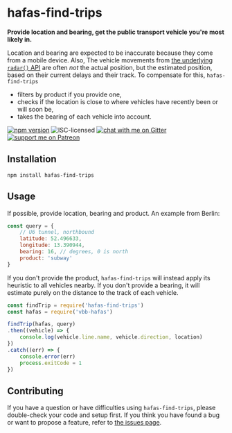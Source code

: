 # hafas-find-trips

**Provide location and bearing, get the public transport vehicle you're most likely in.**

Location and bearing are expected to be inaccurate because they come from a mobile device. Also, The vehicle movements from [the underlying `radar()` API](https://github.com/public-transport/hafas-client/blob/0840d69ee9cc0fb9b4bf35237fa93f677991bd7d/docs/journey-leg.md) are often *not* the actual position, but the estimated position, based on their current delays and their track. To compensate for this, `hafas-find-trips`

- filters by product if you provide one,
- checks if the location is close to where vehicles have recently been or will soon be,
- takes the bearing of each vehicle into account.

[![npm version](https://img.shields.io/npm/v/hafas-find-trips.svg)](https://www.npmjs.com/package/hafas-find-trips)
![ISC-licensed](https://img.shields.io/github/license/derhuerst/hafas-find-trips.svg)
[![chat with me on Gitter](https://img.shields.io/badge/chat%20with%20me-on%20gitter-512e92.svg)](https://gitter.im/derhuerst)
[![support me on Patreon](https://img.shields.io/badge/support%20me-on%20patreon-fa7664.svg)](https://patreon.com/derhuerst)


## Installation

```shell
npm install hafas-find-trips
```


## Usage

If possible, provide location, bearing and product. An example from Berlin:

```js
const query = {
	// U6 tunnel, northbound
	latitude: 52.496633,
	longitude: 13.390944,
	bearing: 16, // degrees, 0 is north
	product: 'subway'
}
```

If you don't provide the product, `hafas-find-trips` will instead apply its heuristic to all vehicles nearby. If you don't provide a bearing, it will estimate purely on the distance to the track of each vehicle.

```js
const findTrip = require('hafas-find-trips')
const hafas = require('vbb-hafas')

findTrip(hafas, query)
.then((vehicle) => {
	console.log(vehicle.line.name, vehicle.direction, location)
})
.catch((err) => {
	console.error(err)
	process.exitCode = 1
})
```


## Contributing

If you have a question or have difficulties using `hafas-find-trips`, please double-check your code and setup first. If you think you have found a bug or want to propose a feature, refer to [the issues page](https://github.com/derhuerst/hafas-find-trips/issues).
